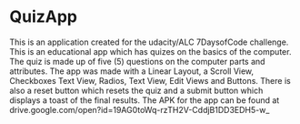 # QuizApp
This is an application created for the udacity/ALC 7DaysofCode challenge.
This is an educational app which has quizes on the basics of the computer. 
The quiz is made up of five (5) questions on the computer parts and attributes. 
The app was made with a Linear Layout, a Scroll View, Checkboxes Text View, Radios, Text View, Edit Views and Buttons. 
There is also a reset button which resets the quiz and a submit button which displays a toast of the final results. 
The APK for the app can be found at drive.google.com/open?id=19AG0toWq-rzTH2V-CddjB1DD3EDH5-w_
